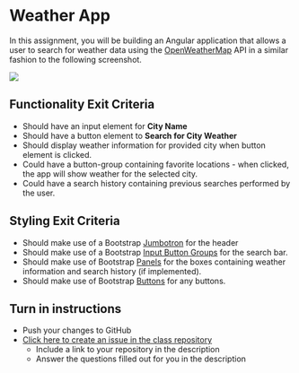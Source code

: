 # Weather App

In this assignment, you will be building an Angular application that allows a user to search for weather data using the [OpenWeatherMap](http://openweathermap.org/) API in a similar fashion to the following screenshot.

<img src="http://i.imgur.com/vLI7hzb.png" />

## Functionality Exit Criteria
* Should have an input element for **City Name**
* Should have a button element to **Search for City Weather**
* Should display weather information for provided city when button element is clicked.
* Could have a button-group containing favorite locations - when clicked, the app will show weather for the selected city.
* Could have a search history containing previous searches performed by the user.

## Styling Exit Criteria
* Should make use of a Bootstrap [Jumbotron](http://getbootstrap.com/components/#jumbotron) for the header
* Should make use of a Bootstrap [Input Button Groups](http://getbootstrap.com/components/#input-groups-buttons) for the search bar.
* Should make use of Bootstrap [Panels](http://getbootstrap.com/components/#panels) for the boxes containing weather information and search history (if implemented).
* Should make use of Bootstrap [Buttons](http://getbootstrap.com/css/#buttons) for any buttons.

## Turn in instructions
* Push your changes to GitHub
* [Click here to create an issue in the class repository](https://www.github.com/OriginCodeAcademy/Cohort12/issues/new?title=05-WeatherApp&body=1.%20Where%20can%20I%20find%20your%20repository%3F%20(Paste%20the%20url%20of%20your%20repository%20below)%0A%0A2.%20What%20does%20it%20mean%20when%20an%20action%20is%20idempotent%3F%0A%0A3.%20Were%20the%20actions%20you%20performed%20against%20the%20Weather%20API%20idempotent%3F%0A%0A4.%20Curveball!%20Explain%20the%20difference%20between%20implicit%20and%20explicit%20coercion.)
  * Include a link to your repository in the description
  * Answer the questions filled out for you in the description
